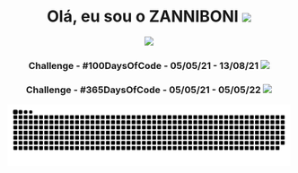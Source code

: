 <div align="center">
<h1>Olá, eu sou o <strong>ZANNIBONI</strong> <img src="https://media.giphy.com/media/hvRJCLFzcasrR4ia7z/giphy.gif" width="25px"> </h1>
<img  src="http://github-readme-streak-stats.herokuapp.com?user=zanniboni&theme=dracula&hide_border=true">
  <h3>Challenge - #100DaysOfCode - 05/05/21 - 13/08/21 <img src="https://media3.giphy.com/media/llQMjpdCwjdrVGzz1d/giphy.gif?cid=ecf05e47we1pvcnhli8m8654bio4cf0b2gf7oacvbnjht012&rid=giphy.gif&ct=s" width="25px"> </h3>
  <h3>Challenge - #365DaysOfCode - 05/05/21 - 05/05/22 <img src="https://media4.giphy.com/media/pf4xLNTrRFnYxJLYid/giphy.gif?cid=ecf05e47kv0v2xuo2qvu0duzfjsug6n7zph9f4yvhs3qv2zj&rid=giphy.gif&ct=s" width="25px"> </h3>

  
</div>

![Snake animation](https://github.com/zanniboni/zanniboni/blob/output/github-contribution-grid-snake.svg)
<br>
 
  
